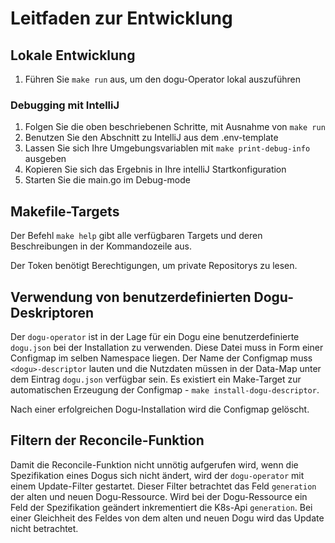# Leitfaden zur Entwicklung

## Lokale Entwicklung

1. Führen Sie `make run` aus, um den dogu-Operator lokal auszuführen

### Debugging mit IntelliJ

1. Folgen Sie die oben beschriebenen Schritte, mit Ausnahme von `make run`
2. Benutzen Sie den Abschnitt zu IntelliJ aus dem .env-template
3. Lassen Sie sich Ihre Umgebungsvariablen mit `make print-debug-info` ausgeben
4. Kopieren Sie sich das Ergebnis in Ihre intelliJ Startkonfiguration
5. Starten Sie die main.go im Debug-mode

## Makefile-Targets

Der Befehl `make help` gibt alle verfügbaren Targets und deren Beschreibungen in der Kommandozeile aus.

Der Token benötigt Berechtigungen, um private Repositorys zu lesen.

## Verwendung von benutzerdefinierten Dogu-Deskriptoren

Der `dogu-operator` ist in der Lage für ein Dogu eine benutzerdefinierte `dogu.json` bei der Installation zu verwenden.
Diese Datei muss in Form einer Configmap im selben Namespace liegen. Der Name der Configmap muss `<dogu>-descriptor`
lauten und die Nutzdaten müssen in der Data-Map unter dem Eintrag `dogu.json` verfügbar sein.
Es existiert ein Make-Target zur automatischen Erzeugung der Configmap - `make install-dogu-descriptor`.

Nach einer erfolgreichen Dogu-Installation wird die Configmap gelöscht.

## Filtern der Reconcile-Funktion

Damit die Reconcile-Funktion nicht unnötig aufgerufen wird, wenn die Spezifikation eines Dogus sich nicht ändert,
wird der `dogu-operator` mit einem Update-Filter gestartet. Dieser Filter betrachtet das Feld `generation` der alten
und neuen Dogu-Ressource. Wird bei der Dogu-Ressource ein Feld der Spezifikation geändert inkrementiert die K8s-Api
`generation`. Bei einer Gleichheit des Feldes von dem alten und neuen Dogu wird das Update nicht betrachtet.
